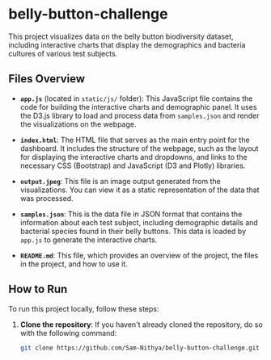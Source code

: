 # belly-button-challenge


This project visualizes data on the belly button biodiversity dataset, including interactive charts that display the demographics and bacteria cultures of various test subjects.

## Files Overview

- **`app.js`** (located in `static/js/` folder): This JavaScript file contains the code for building the interactive charts and demographic panel. It uses the D3.js library to load and process data from `samples.json` and render the visualizations on the webpage.

- **`index.html`**: The HTML file that serves as the main entry point for the dashboard. It includes the structure of the webpage, such as the layout for displaying the interactive charts and dropdowns, and links to the necessary CSS (Bootstrap) and JavaScript (D3 and Plotly) libraries.

- **`output.jpeg`**: This file is an image output generated from the visualizations. You can view it as a static representation of the data that was processed.

- **`samples.json`**: This is the data file in JSON format that contains the information about each test subject, including demographic details and bacterial species found in their belly buttons. This data is loaded by `app.js` to generate the interactive charts.

- **`README.md`**: This file, which provides an overview of the project, the files in the project, and how to use it.

## How to Run

To run this project locally, follow these steps:

1. **Clone the repository**:
   If you haven't already cloned the repository, do so with the following command:

   ```bash
   git clone https://github.com/Sam-Nithya/belly-button-challenge.git
